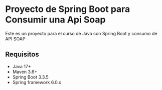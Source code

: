 # Proyecto de Spring Boot para Consumir una Api Soap

Este es un proyecto para el curso de Java con Spring Boot y consumo de API SOAP

## Requisitos

- Java 17+
- Maven 3.6+
- Spring Boot 3.3.5
- Spring framework 6.0.x